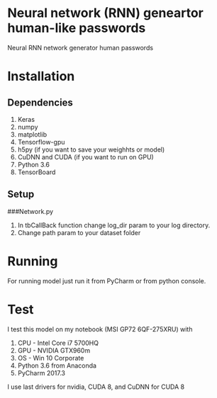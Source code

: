 # Neural network (RNN) geneartor human-like passwords
Neural RNN network generator human passwords

# Installation
## Dependencies
1. Keras
2. numpy
3. matplotlib
4. Tensorflow-gpu
5. h5py (if you want to save your weighhts or model)
6. CuDNN and CUDA (if you want to run on GPU)
7. Python 3.6
8. TensorBoard

## Setup
###Network.py
1. In tbCallBack function change log_dir param to your log directory.
2. Change path param to your dataset folder

# Running
For running model just run it from PyCharm or from python console.

# Test
I test this model on my notebook (MSI GP72 6QF-275XRU) with
1. CPU - Intel Core i7 5700HQ
2. GPU - NVIDIA GTX960m
3. OS - Win 10 Corporate
4. Python 3.6 from Anaconda
5. PyCharm 2017.3

I use last drivers for nvidia, CUDA 8, and CuDNN for CUDA 8

